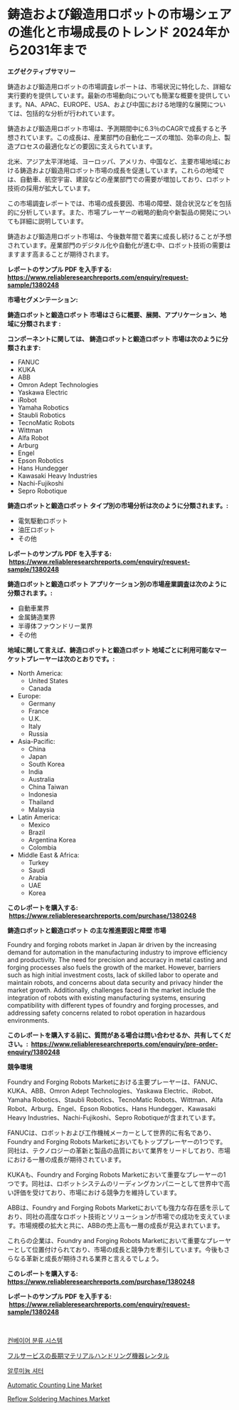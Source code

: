 <p><h1>鋳造および鍛造用ロボットの市場シェアの進化と市場成長のトレンド 2024年から2031年まで</h1></p><p><strong>エグゼクティブサマリー</strong></p>
<p><p>鋳造および鍛造用ロボットの市場調査レポートは、市場状況に特化した、詳細な実行要約を提供しています。最新の市場動向についても簡潔な概要を提供しています。NA、APAC、EUROPE、USA、および中国における地理的な展開については、包括的な分析が行われています。</p><p>鋳造および鍛造用ロボット市場は、予測期間中に6.3％のCAGRで成長すると予想されています。この成長は、産業部門の自動化ニーズの増加、効率の向上、製造プロセスの最適化などの要因に支えられています。</p><p>北米、アジア太平洋地域、ヨーロッパ、アメリカ、中国など、主要市場地域における鋳造および鍛造用ロボット市場の成長を促進しています。これらの地域では、自動車、航空宇宙、建設などの産業部門での需要が増加しており、ロボット技術の採用が拡大しています。</p><p>この市場調査レポートでは、市場の成長要因、市場の障壁、競合状況などを包括的に分析しています。また、市場プレーヤーの戦略的動向や新製品の開発についても詳細に説明しています。</p><p>鋳造および鍛造用ロボット市場は、今後数年間で着実に成長し続けることが予想されています。産業部門のデジタル化や自動化が進む中、ロボット技術の需要はますます高まることが期待されます。</p></p>
<p><strong>レポートのサンプル PDF を入手する: <a href="https://www.reliableresearchreports.com/enquiry/request-sample/1380248">https://www.reliableresearchreports.com/enquiry/request-sample/1380248</a></strong></p>
<p><strong>市場セグメンテーション:</strong></p>
<p><strong> 鋳造ロボットと鍛造ロボット 市場はさらに概要、展開、アプリケーション、地域に分類されます :</strong></p>
<p><strong>コンポーネントに関しては、 鋳造ロボットと鍛造ロボット 市場は次のように分類されます: &nbsp;</strong></p>
<p><ul><li>FANUC</li><li>KUKA</li><li>ABB</li><li>Omron Adept Technologies</li><li>Yaskawa Electric</li><li>iRobot</li><li>Yamaha Robotics</li><li>Staubli Robotics</li><li>TecnoMatic Robots</li><li>Wittman</li><li>Alfa Robot</li><li>Arburg</li><li>Engel</li><li>Epson Robotics</li><li>Hans Hundegger</li><li>Kawasaki Heavy Industries</li><li>Nachi-Fujikoshi</li><li>Sepro Robotique</li></ul></p>
<p><strong> 鋳造ロボットと鍛造ロボット タイプ別の市場分析は次のように分類されます。:</strong></p>
<p><ul><li>電気駆動ロボット</li><li>油圧ロボット</li><li>その他</li></ul></p>
<p><strong>レポートのサンプル PDF を入手する: &nbsp;<a href="https://www.reliableresearchreports.com/enquiry/request-sample/1380248">https://www.reliableresearchreports.com/enquiry/request-sample/1380248</a></strong></p>
<p><strong> 鋳造ロボットと鍛造ロボット アプリケーション別の市場産業調査は次のように分類されます。:</strong></p>
<p><ul><li>自動車業界</li><li>金属鋳造業界</li><li>半導体ファウンドリー業界</li><li>その他</li></ul></p>
<p><strong>地域に関して言えば、鋳造ロボットと鍛造ロボット 地域ごとに利用可能なマーケットプレーヤーは次のとおりです。:</strong></p>
<p><ul>
    <li>
        North America:
        <ul>
            <li>United States</li>
            <li>Canada</li>
        </ul>
    </li>
    <li>
        Europe:
        <ul>
            <li>Germany</li>
            <li>France</li>
            <li>U.K.</li>
            <li>Italy</li>
            <li>Russia</li>
        </ul>
    </li>
    <li>
        Asia-Pacific:
        <ul>
            <li>China</li>
            <li>Japan</li>
            <li>South Korea</li>
            <li>India</li>
            <li>Australia</li>
            <li>China Taiwan</li>
            <li>Indonesia</li>
            <li>Thailand</li>
            <li>Malaysia</li>
        </ul>
    </li>
    <li>
        Latin America:
        <ul>
            <li>Mexico</li>
            <li>Brazil</li>
            <li>Argentina Korea</li>
            <li>Colombia</li>
        </ul>
    </li>
    <li>
        Middle East & Africa:
        <ul>
            <li>Turkey</li>
            <li>Saudi</li>
            <li>Arabia</li>
            <li>UAE</li>
            <li>Korea</li>
        </ul>
    </li>
    </ul></p>
<p><strong>このレポートを購入する: &nbsp;<a href="https://www.reliableresearchreports.com/purchase/1380248">https://www.reliableresearchreports.com/purchase/1380248</a></strong></p>
<p><strong>鋳造ロボットと鍛造ロボット の主な推進要因と障壁 市場</strong></p>
<p><p>Foundry and forging robots market in Japan är driven by the increasing demand for automation in the manufacturing industry to improve efficiency and productivity. The need for precision and accuracy in metal casting and forging processes also fuels the growth of the market. However, barriers such as high initial investment costs, lack of skilled labor to operate and maintain robots, and concerns about data security and privacy hinder the market growth. Additionally, challenges faced in the market include the integration of robots with existing manufacturing systems, ensuring compatibility with different types of foundry and forging processes, and addressing safety concerns related to robot operation in hazardous environments.</p></p>
<p><strong>このレポートを購入する前に、質問がある場合は問い合わせるか、共有してください。:&nbsp; <a href="https://www.reliableresearchreports.com/enquiry/pre-order-enquiry/1380248">https://www.reliableresearchreports.com/enquiry/pre-order-enquiry/1380248</a></strong></p>
<p><strong>競争環境</strong></p>
<p><p>Foundry and Forging Robots Marketにおける主要プレーヤーは、FANUC、KUKA、ABB、Omron Adept Technologies、Yaskawa Electric、iRobot、Yamaha Robotics、Staubli Robotics、TecnoMatic Robots、Wittman、Alfa Robot、Arburg、Engel、Epson Robotics、Hans Hundegger、Kawasaki Heavy Industries、Nachi-Fujikoshi、Sepro Robotiqueが含まれています。</p><p>FANUCは、ロボットおよび工作機械メーカーとして世界的に有名であり、Foundry and Forging Robots Marketにおいてもトッププレーヤーの1つです。同社は、テクノロジーの革新と製品の品質において業界をリードしており、市場における一層の成長が期待されています。</p><p>KUKAも、Foundry and Forging Robots Marketにおいて重要なプレーヤーの1つです。同社は、ロボットシステムのリーディングカンパニーとして世界中で高い評価を受けており、市場における競争力を維持しています。</p><p>ABBは、Foundry and Forging Robots Marketにおいても強力な存在感を示しており、同社の高度なロボット技術とソリューションが市場での成功を支えています。市場規模の拡大と共に、ABBの売上高も一層の成長が見込まれています。</p><p>これらの企業は、Foundry and Forging Robots Marketにおいて重要なプレーヤーとして位置付けられており、市場の成長と競争力を牽引しています。今後もさらなる革新と成長が期待される業界と言えるでしょう。</p></p>
<p><strong>このレポートを購入する: &nbsp; <a href="https://www.reliableresearchreports.com/purchase/1380248">https://www.reliableresearchreports.com/purchase/1380248</a></strong></p>
<p><strong>レポートのサンプル PDF を入手する: &nbsp;<a href="https://www.reliableresearchreports.com/enquiry/request-sample/1380248">https://www.reliableresearchreports.com/enquiry/request-sample/1380248</a></strong><strong></strong></p>
<p>&nbsp;</p>
<p><p><a href="https://github.com/vdhdwjyp90142/Market-Research-Report-List-1/blob/main/5755596192638.md">컨베이어 분류 시스템</a></p><p><a href="https://github.com/sghwr779811674/Market-Research-Report-List-1/blob/main/8510901192913.md">フルサービスの長期マテリアルハンドリング機器レンタル</a></p><p><a href="https://medium.com/@ethanmorar2011/%EC%95%8C%EB%A3%A8%EB%AF%B8%EB%8A%84-%EC%85%94%ED%84%B0-%EC%8B%9C%EC%9E%A5-%EA%B2%BD%EC%9F%81-%EB%B6%84%EC%84%9D-%EC%8B%9C%EC%9E%A5-%ED%8A%B8%EB%A0%8C%EB%93%9C-%EB%B0%8F-2031%EB%85%84%EA%B9%8C%EC%A7%80%EC%9D%98-%EC%98%88%EC%B8%A1-ef7abc6c6f8e">알루미늄 셔터</a></p><p><a href="https://thundering-castanet-c65.notion.site/Automatic-Counting-Line-Market-Size-Growth-Outlook-from-2024-to-2031-projecting-at-Market-s-Trends-0a09630fa82047369e336cec180c0768">Automatic Counting Line Market</a></p><p><a href="https://issuu.com/reportprime-2/docs/reflow-soldering-machines-market-size-2030.pptx">Reflow Soldering Machines Market</a></p></p>